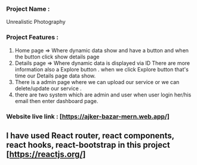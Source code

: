 
### Project Name :
Unrealistic Photography


### Project Features :
1. Home page => Where dynamic data show and have a button and when the button click show details page 
2. Details page => Where dynamic data is displayed via ID There are more information also a Explore button . when we click Explore button that's time our Details page  data show.
3. There is a admin page where we can upload our service or we can delete/update our service .
4. there are two system which are admin and user when user login her/his email then enter dashboard page.

### Website live link : [https://ajker-bazar-mern.web.app/]

## I have used React router, react components, react hooks, react-bootstrap in this project  [https://reactjs.org/]
